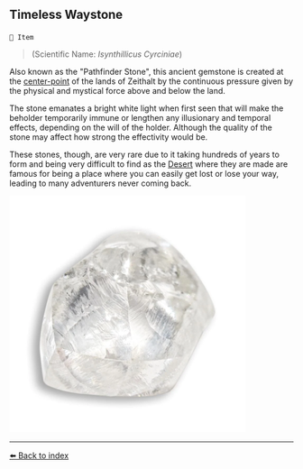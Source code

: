 ## Timeless Waystone

`📜 Item`

> (Scientific Name: *Isynthillicus Cyrciniae*)

Also known as the "Pathfinder Stone", this ancient gemstone is created at the [center-point](../refs/timeless_desert.md) of the lands of Zeithalt by the continuous pressure given by the physical and mystical force above and below the land.

The stone emanates a bright white light when first seen that will make the beholder temporarily immune or lengthen any illusionary and temporal effects, depending on the will of the holder. Although the quality of the stone may affect how strong the effectivity would be.

These stones, though, are very rare due to it taking hundreds of years to form and being very difficult to find as the [Desert](../refs/timeless_desert.md) where they are made are famous for being a place where you can easily get lost or lose your way, leading to many adventurers never coming back.

![Timeless Waystone](../../refs/img/timeless_waystone.png)


----------
[⬅️ Back to index](../refs/index.md)